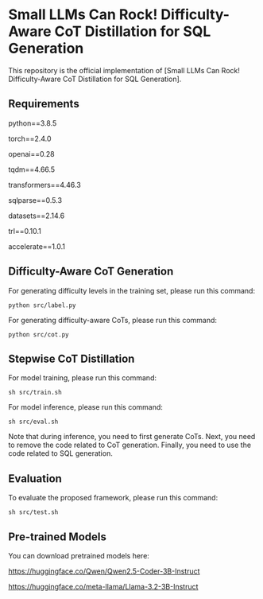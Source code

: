 # Small LLMs Can Rock! Difficulty-Aware CoT Distillation for SQL Generation

This repository is the official implementation of [Small LLMs Can Rock! Difficulty-Aware CoT Distillation for SQL Generation]. 

## Requirements

python==3.8.5

torch==2.4.0

openai==0.28

tqdm==4.66.5

transformers==4.46.3

sqlparse==0.5.3

datasets==2.14.6

trl==0.10.1

accelerate==1.0.1



## Difficulty-Aware CoT Generation

For generating difficulty levels in the training set, please run this command:

```label
python src/label.py
```
For generating difficulty-aware CoTs, please run this command:

```cot
python src/cot.py
```

## Stepwise CoT Distillation

For model training, please run this command:

```train
sh src/train.sh
```

For model inference, please run this command:

```inference
sh src/eval.sh
```
Note that during inference, you need to first generate CoTs. Next, you need to remove the code related to CoT generation. Finally, you need to use the code related to SQL generation.

## Evaluation

To evaluate the proposed framework, please run this command:

```test
sh src/test.sh
```

## Pre-trained Models

You can download pretrained models here:

https://huggingface.co/Qwen/Qwen2.5-Coder-3B-Instruct

https://huggingface.co/meta-llama/Llama-3.2-3B-Instruct
